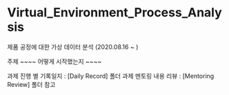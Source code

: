 # Virtual_Environment_Process_Analysis

제품 공정에 대한 가상 데이터 분석 (2020.08.16 ~ )

주제 ~~~~ 
어떻게 시작했는지 ~~~~


과제 진행 별 기록일지 : [Daily Record] 폴더 
과제 멘토링 내용 리뷰 : [Mentoring Review] 폴더 참고
